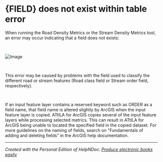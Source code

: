 # {FIELD} does not exist within table error

When running the Road Density Metrics or the Stream Density Metrics tool, an error may occur indicating that a field does not exists:

&nbsp;

![Image](<lib/trouble\_ORDER%20Field%20Not%20Found.png>)

&nbsp;

This error may be caused by problems with the field used to classify the different road or stream features (Road class field or Stream order field, respectively).

&nbsp;

If an input feature layer contains a reserved keyword such as ORDER as a field name, that field name is altered slightly by ArcGIS when the input feature layer is copied. ATtILA for ArcGIS copies several of the input feature layers while processing selected metrics. This can result in ATtILA for ArcGIS being unable to located the specified field in the copied dataset. For more guidelines on the naming of fields, search on "Fundamentals of adding and deleting fields" in the ArcGIS help documentation.

***
_Created with the Personal Edition of HelpNDoc: [Produce electronic books easily](<https://www.helpndoc.com/create-epub-ebooks>)_
